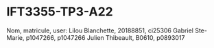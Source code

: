 # IFT3355-TP3-A22

Nom, matricule, user:
Lilou Blanchette, 20188851, ci25306
Gabriel Ste-Marie, p1047266, p1047266
Julien Thibeault, B0610, p0893017
